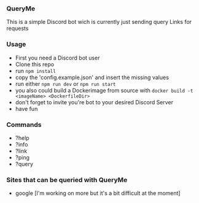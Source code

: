 ### QueryMe
This is a simple Discord bot wich is currently just sending query Links for requests

### Usage
 - First you need a Discord bot user 
 - Clone this repo
 - run ```npm install```
 - copy the 'config.example.json' and insert the missing values
 - run either ```npm run dev``` or ```npm run start```
 - you also could build a Dockerimage from source with `docker build -t <imageName> <DockerfileDir>`
 - don't forget to invite you're bot to your desired Discord Server
 - have fun

 ### Commands

  - ?help
  - ?info
  - ?link
  - ?ping
  - ?query

### Sites that can be queried with QueryMe
  - google
  [I'm working on more but it's a bit difficult at the moment]
